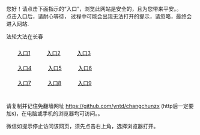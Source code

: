 您好！请点击下面指示的“入口”，浏览此网站是安全的，且为您带来平安。。 <br/>
点击入口后，请耐心等待， 过程中可能会出现无法打开的提示，请忽略，最终会进入网站. </br>

法轮大法在长春<br/>
<div style="padding:10px"><a style="margin:20px" target="_blank" href="https://d2giw1o88jey0x.cloudfront.net/2Qpsp?xumdrn" id="ccLink1" rel="nofollow">入口1</a> <a target="_blank" style="margin:20px" href="https://d3usght21e2jva.cloudfront.net/2Qpsp?frazu" id="ccLink2" rel="nofollow">入口2</a> <a style="margin:20px" target="_blank" href="https://d23dw5nnx3r4ot.cloudfront.net/2Qpsp?dfoslez" id="ccLink3" rel="nofollow">入口3</a></div>

<div style="padding:10px" ><a style="margin:20px" target="_blank" href="https://d2giw1o88jey0x.cloudfront.net/2Qpsp?xumdrn" id="ccLink4" rel="nofollow">入口4</a> <a style="margin:20px" href="https://d3usght21e2jva.cloudfront.net/2Qpsp?frazu" target="_blank" id="ccLink5" rel="nofollow">入口5</a> <a style="margin:20px" href="https://d23dw5nnx3r4ot.cloudfront.net/2Qpsp?dfoslez" target="_blank" id="ccLink6" rel="nofollow">入口6</a></div>

<div style="padding:10px"><a style="margin:20px" target="_blank" href="https://d2giw1o88jey0x.cloudfront.net/2Qpsp?xumdrn" id="ccLink7" rel="nofollow">入口7</a> <a style="margin:20px" href="https://d3usght21e2jva.cloudfront.net/2Qpsp?frazu" target="_blank" id="ccLink8" rel="nofollow">入口8</a> <a style="margin:20px" target="_blank" href="https://d23dw5nnx3r4ot.cloudfront.net/2Qpsp?dfoslez" id="ccLink9" rel="nofollow">入口9</a></div>

<br/>



请复制并记住免翻墙网址 https://github.com/yntd/changchunzx (http后一定要加s)，在电脑或手机的浏览器均可访问。。<br/>

微信如提示停止访问该网页，须先点击右上角，选择浏览器打开。
